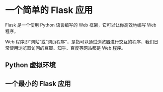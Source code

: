 # 一个简单的 Flask 应用

Flask 是一个使用 Python 语言编写的 Web 框架，它可以让你高效地编写 Web 程序。

Web 程序即“网站”或“网页程序”，是指可以通过浏览器进行交互的程序，我们日常使用浏览器访问的豆瓣、知乎、百度等网站都是 Web 程序。

## Python 虚拟环境



## 一个最小的 Flask 应用


